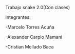 
Trabajo snake 2.0(Con clases)

Integrantes:

-Marcelo Torres Acuña

-Alexander Carpio Mamani

-Cristian Mellado Baca

